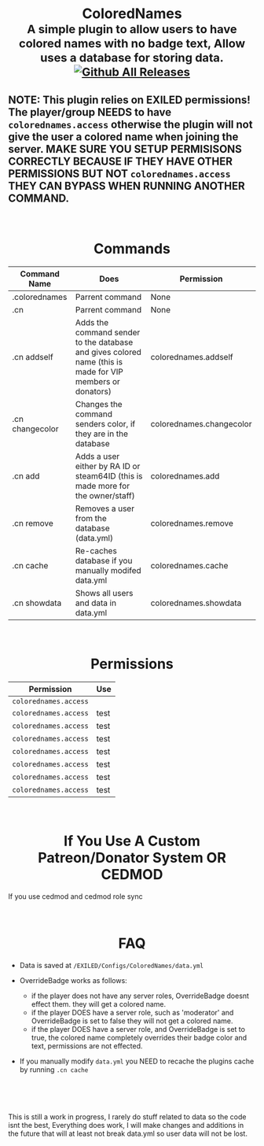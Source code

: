 # <div align="center">ColoredNames<br><sub> A simple plugin to allow users to have colored names with no badge text, Allow uses a database for storing data.<br>[![Github All Releases](https://img.shields.io/github/downloads/DentyTxR/ColoredNames/total.svg)]()</sub></div>

## NOTE: This plugin relies on EXILED permissions! The player/group NEEDS to have `colorednames.access` otherwise the plugin will not give the user a colored name when joining the server. MAKE SURE YOU SETUP PERMISISONS CORRECTLY BECAUSE IF THEY HAVE OTHER PERMISSIONS BUT NOT `colorednames.access` THEY CAN BYPASS WHEN RUNNING ANOTHER COMMAND.

<br>

# <div align="center">Commands</div>

| Command Name | Does | Permission |
| --- | --- | --- |
| .colorednames | Parrent command | None |
| .cn | Parrent command | None |
| .cn addself | Adds the command sender to the database and gives colored name (this is made for VIP members or donators) | colorednames.addself |
| .cn changecolor | Changes the command senders color, if they are in the database | colorednames.changecolor |
| .cn add | Adds a user either by RA ID or steam64ID (this is made more for the owner/staff) | colorednames.add |
| .cn remove | Removes a user from the database (data.yml) | colorednames.remove |
| .cn cache | Re-caches database if you manually modifed data.yml | colorednames.cache |
| .cn showdata | Shows all users and data in data.yml | colorednames.showdata |

<br>

# <div align="center">Permissions</div>

| Permission | Use |
| --- | --- |
| `colorednames.access` |  |
| `colorednames.access` | test |
| `colorednames.access` | test |
| `colorednames.access` | test |
| `colorednames.access` | test |
| `colorednames.access` | test |
| `colorednames.access` | test |
| `colorednames.access` | test |



<br>

# <div align="center">If You Use A Custom Patreon/Donator System OR CEDMOD</div>
If you use cedmod and cedmod role sync  

<br>

# <div align="center">FAQ</div>

- Data is saved at `/EXILED/Configs/ColoredNames/data.yml`

- OverrideBadge works as follows:
  - if the player does not have any server roles, OverrideBadge doesnt effect them. they will get a colored name.
  - if the player DOES have a server role, such as 'moderator' and OverrideBadge is set to false they will not get a colored name.
  - if the player DOES have a server role, and OverrideBadge is set to true, the colored name completely overrides their badge color and text, permissions are not effected.

 - If you manually modify `data.yml` you NEED to recache the plugins cache by running `.cn cache`

<br><br><br>

This is still a work in progress, I rarely do stuff related to data so the code isnt the best, Everything does work, I will make changes and additions in the future that will at least not break data.yml so user data will not be lost.

